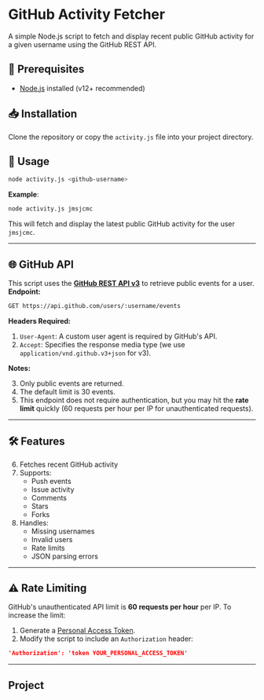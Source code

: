 
# GitHub Activity Fetcher

A simple Node.js script to fetch and display recent public GitHub activity for a given username using the GitHub REST API.

## 🔧 Prerequisites

- [Node.js](https://nodejs.org/) installed (v12+ recommended)

## 📥 Installation

Clone the repository or copy the `activity.js` file into your project directory.

## 🚀 Usage

```bash
node activity.js <github-username>
```
**Example**:
```bash
node activity.js jmsjcmc
```
This will fetch and display the latest public GitHub activity for the user `jmsjcmc`.

---
## 🌐 GitHub API 
This script uses the **[GitHub REST API v3](https://docs.github.com/en/rest)** to retrieve public events for a user.
**Endpoint:**
```bash
GET https://api.github.com/users/:username/events
```
**Headers Required:**

 1. `User-Agent`: A custom user agent is required by GitHub's API.
 2. `Accept`: Specifies the response media type (we use `application/vnd.github.v3+json` for v3).
 
 **Notes:**
 
 3. Only public events are returned.
 4. The default limit is 30 events.
 5. This endpoint does not require authentication, but you may hit the **rate limit** quickly (60 requests per hour per IP for unauthenticated requests).
 ---
## 🛠️ Features
 6. Fetches recent GitHub activity
 7. Supports:
	 - Push events
	 - Issue activity
	 - Comments
	 - Stars
	 - Forks
 8. Handles:
	 - Missing usernames
	 - Invalid users
	 - Rate limits
	 - JSON parsing errors
---
## ⚠️ Rate Limiting
GitHub's unauthenticated API limit is **60 requests per hour** per IP. To increase the limit:
 1. Generate a [Personal Access Token](https://github.com/settings/tokens).
 2. Modify the script to include an `Authorization` header:
```json
'Authorization': 'token YOUR_PERSONAL_ACCESS_TOKEN'

```
---
## Project
